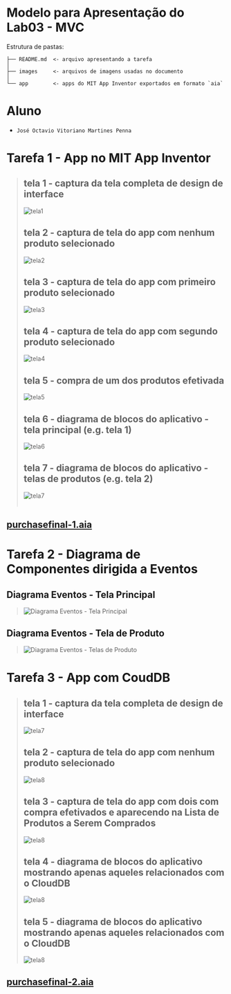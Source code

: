 # Modelo para Apresentação do Lab03 - MVC

Estrutura de pastas:

~~~
├── README.md  <- arquivo apresentando a tarefa
│
├── images     <- arquivos de imagens usadas no documento
│
└── app        <- apps do MIT App Inventor exportados em formato `aia`
~~~

# Aluno
* `José Octavio Vitoriano Martines Penna`

# Tarefa 1 - App no MIT App Inventor

> ## tela 1 - captura da tela completa de design de interface
> ![tela1](images/tela1.jpeg)
> ## tela 2 - captura de tela do app com nenhum produto selecionado
> ![tela2](images/tela2.jpeg)
> ## tela 3 - captura de tela do app com primeiro produto selecionado
> ![tela3](images/tela3.jpeg)
> ## tela 4 - captura de tela do app com segundo produto selecionado
> ![tela4](images/tela4.jpeg)
> ## tela 5 - compra de um dos produtos efetivada
> ![tela5](images/tela5.jpeg)
> ## tela 6 - diagrama de blocos do aplicativo - tela principal (e.g. tela 1)
> ![tela6](images/tela6.png)
> ## tela 7 - diagrama de blocos do aplicativo - telas de produtos (e.g. tela 2)
> ![tela7](images/tela7.png)<br/><br/>
>
 ## [**purchasefinal-1.aia**](app/purchasefinal-1.aia)

# Tarefa 2 - Diagrama de Componentes dirigida a Eventos

## Diagrama Eventos - Tela Principal
> ![Diagrama Eventos - Tela Principal](images/tela8.png)
## Diagrama Eventos - Tela de Produto
> ![Diagrama Eventos - Telas de Produto](images/tela9.png)


# Tarefa 3 - App com CoudDB

> ## tela 1 - captura da tela completa de design de interface
> ![tela7](images/tela10.jpeg)
> ## tela 2 - captura de tela do app com nenhum produto selecionado
> ![tela8](images/tela11.jpeg)
> ## tela 3 - captura de tela do app com dois com compra efetivados e aparecendo na **Lista de Produtos a Serem Comprados**
> ![tela8](images/tela12.jpeg)
> ## tela 4 - diagrama de blocos do aplicativo mostrando apenas aqueles relacionados com o CloudDB
> ![tela8](images/tela13.png)
> ## tela 5 - diagrama de blocos do aplicativo mostrando apenas aqueles relacionados com o CloudDB
> ![tela8](images/tela14.png)

## [**purchasefinal-2.aia**](app/purchasefinal-3.aia)